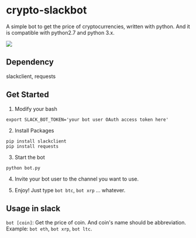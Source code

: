 # crypto-slackbot

A simple bot to get the price of cryptocurrencies, written with python. And it is compatible with python2.7 and python 3.x. 

<img src="https://i.imgur.com/9Re8rTR.png">

## Dependency

slackclient, requests

## Get Started

1. Modify your bash
```
export SLACK_BOT_TOKEN='your bot user OAuth access token here'
```

2. Install Packages
```
pip install slackclient
pip install requests
```

3. Start the bot

```
python bot.py
```

4. Invite your bot user to the channel you want to use.

5. Enjoy! Just type `bot btc`, `bot xrp` ... whatever. 

## Usage in slack

`bot [coin]`: Get the price of coin. And coin's name should be abbreviation. Example: `bot eth`, `bot xrp`, `bot ltc`.


